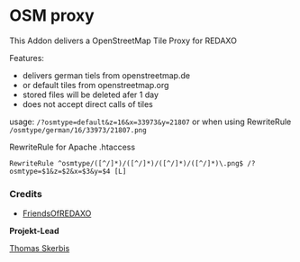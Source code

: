 # OSM proxy
This Addon delivers a OpenStreetMap Tile Proxy for REDAXO

Features: 

- delivers german tiels from openstreetmap.de
- or default tiles from openstreetmap.org
- stored files will be deleted afer 1 day
- does not accept direct calls of tiles


usage:
`/?osmtype=default&z=16&x=33973&y=21807`
or when using RewriteRule 
`/osmtype/german/16/33973/21807.png`

RewriteRule for Apache .htaccess
 
`RewriteRule ^osmtype/([^/]*)/([^/]*)/([^/]*)/([^/]*)\.png$ /?osmtype=$1&z=$2&x=$3&y=$4 [L]` 


### Credits

- [FriendsOfREDAXO](https://github.com/FriendsOfREDAXO)

**Projekt-Lead**

[Thomas Skerbis](https://github.com/skerbis)
